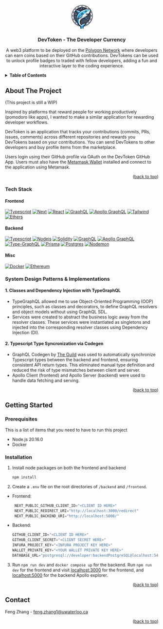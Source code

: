<a id="readme-top"></a>


<!-- PROJECT LOGO -->
<br />
<div align="center">
  <a href="https://github.com/othneildrew/Best-README-Template">
    <img src="frontend/app/icon.png" alt="Logo" width="80" height="80">
  </a>

  <h3 align="center"><strong>DevToken - The Developer Currency</strong></h3>

  <p align="center">
    A web3 platform to be deployed on the <a href="https://polygon.technology/">Polygon Network</a> where developers can earn coins based on their GitHub contributions. DevTokens can be used to unlock profile badges to traded with fellow developers, adding a fun and interactive layer to the coding experience. 
    <!-- <br />
    <a href="https://github.com/othneildrew/Best-README-Template"><strong>Explore the docs »</strong></a>
    <br />
    <br />
    <a href="https://github.com/othneildrew/Best-README-Template">View Demo</a>
    ·
    <a href="https://github.com/othneildrew/Best-README-Template/issues/new?labels=bug&template=bug-report---.md">Report Bug</a>
    ·
    <a href="https://github.com/othneildrew/Best-README-Template/issues/new?labels=enhancement&template=feature-request---.md">Request Feature</a> -->
  </p>
</div>



<!-- TABLE OF CONTENTS -->
<details>
  <summary><strong>Table of Contents</strong></summary>
  <ol>
    <li>
      <a href="#about-the-project">About The Project</a>
      <ul>
        <li><a href="#tech-stack">Tech Stack</a></li>
        <li><a href="#tech-stack">System Design Patterns and Implementations</a></li>
      </ul>
    </li>
    <li>
      <a href="#getting-started">Getting Started</a>
      <ul>
        <li><a href="#prerequisites">Prerequisites</a></li>
        <li><a href="#installation">Installation</a></li>
      </ul>
    </li>
    <li><a href="#contact">Contact</a></li>
    <li><a href="#acknowledgments">Acknowledgments</a></li>
  </ol>
</details>



<!-- ABOUT THE PROJECT -->
## About The Project

(This project is still a WIP)
<!-- [![Product Name Screen Shot][product-screenshot]](https://example.com) -->

Inspired by platforms that reward people for working productively (pomodoro like apps), I wanted to make a similar application for rewarding developer workflows. 

DevToken is an application that tracks your contributions (commits, PRs, issues, comments) across different repositories and rewards you DevTokens based on your contributions. You can send DevTokens to other developers and buy profile items from the marketplace. 

Users login using their GitHub profile via OAuth on the DevToken GitHub App. Users must also have the [Metamask Wallet](https://metamask.io/) installed and connect to the application using Metamask. 

<p align="right">(<a href="#readme-top">back to top</a>)</p>



### Tech Stack

#### Frontend
 [![Typescript][Typescript-shield]][Typescript-url]
 [![Next][Next.js]][Next-url]
 [![React][React.js]][React-url]
 [![GraphQL][GraphQL-shield]][GraphQL-url]
 [![Apollo GraphQL][Apollo-GraphQL-shield]][Apollo-GraphQL-url]
 [![Tailwind][Tailwind-shield]][Tailwind-url]
 [![Ethers][Ethers-shield]][Ethers-url]

#### Backend
 [![Typescript][Typescript-shield]][Typescript-url]
 [![Nodejs][Node-shield]][Node-url]
 [![Solidity][Solidity-shield]][Solidity-url]
 [![GraphQL][GraphQL-shield]][GraphQL-url]
 [![Apollo GraphQL][Apollo-GraphQL-shield]][Apollo-GraphQL-url]
 [![Type-GraphQL][Type-GraphQL-shield]][Type-GraphQL-url]
 [![Prisma][Prisma-shield]][Prisma-url]
 [![Postgres][Postgres-shield]][Postgres-url]
 [![Nodemon][Nodemon-shield]][Nodemon-url]
 
#### Misc
 [![Docker][Docker-shield]][Docker-url]
 [![Ethereum][Ethereum-shield]][Ethereum-url]

### System Design Patterns & Implementations

#### 1. Classes and Dependency Injection with TypeGraphQL
- TypeGraphQL allowed me to use Object-Oriented Programming (OOP) principles, such as classes and decorators, to define GraphQL resolvers and object models without using GraphQL SDL.
- Services were created to abstract the business logic away from the resolver classes. These services were instantiated as singletons and injected into the corresponding resolver classes using Dependency Injection (DI).

#### 2. Typescript Type Syncronization via Codegen
- GraphQL Codegen by [The Guild](https://the-guild.dev/graphql/codegen) was used to automatically synchronize Typescript types between the backend and frontend, ensuring consistent API return types. This eliminated manual type definition and reduced the risk of type mismatches between client and server.
- Apollo Client (frontend) and Apollo Server (backend) were used to handle data fetching and serving. 

<p align="right">(<a href="#readme-top">back to top</a>)</p>



<!-- GETTING STARTED -->
## Getting Started


### Prerequisites

This is a list of items that you need to have to run this project
* Node.js 20.16.0
* Docker

### Installation

1. Install node packages on both the frontend and backend
    ```sh
    npm install
    ```

2. Create a `.env` file on the root directories of `/backend` and `/frontend`. 
- Frontend:
   ```js
    NEXT_PUBLIC_GITHUB_CLIENT_ID="<CLIENT ID HERE>"
    NEXT_PUBLIC_REDIRECT_URI="http://localhost:3000/redirect"
    NEXT_PUBLIC_BACKEND_URI="http://localhost:5000/"
   ```
   
- Backend:
  ```js
  GITHUB_CLIENT_ID="<CLIENT ID HERE>"
  GITHUB_CLIENT_SECRET="<CLIENT SECRET HERE>"
  INFURA_PROJECT_KEY="<INFURA PROJECT KEY HERE>"
  WALLET_PRIVATE_KEY="<YOUR WALLET PRIVATE KEY HERE>"
  DATABASE_URL="postgresql://developer:backendPostgreSQL@localhost:5432/devtoken"
  ```

3. Run `npm run dev` and `docker compose up` for the backend. Run `npm run dev` for the frontend and visit [localhost:3000](http://localhost:3000/) for the frontend, and [localhost:5000](http://localhost:5000/) for the backend Apollo explorer.

<p align="right">(<a href="#readme-top">back to top</a>)</p>


<!-- CONTACT -->
## Contact

Feng Zhang - [feng.zhang1@uwaterloo.ca](mailto:feng.zhang1@uwaterloo.ca)

<p align="right">(<a href="#readme-top">back to top</a>)</p>

<!-- 
<!-- ACKNOWLEDGMENTS -->
<!-- ## Acknowledgments

Use this space to list resources you find helpful and would like to give credit to. I've included a few of my favorites to kick things off!

* [Choose an Open Source License](https://choosealicense.com)
* [GitHub Emoji Cheat Sheet](https://www.webpagefx.com/tools/emoji-cheat-sheet)
* [Malven's Flexbox Cheatsheet](https://flexbox.malven.co/)
* [Malven's Grid Cheatsheet](https://grid.malven.co/)
* [Img Shields](https://shields.io)
* [GitHub Pages](https://pages.github.com)
* [Font Awesome](https://fontawesome.com)
* [React Icons](https://react-icons.github.io/react-icons/search)

<p align="right">(<a href="#readme-top">back to top</a>)</p> --> 



<!-- MARKDOWN LINKS & IMAGES -->
<!-- https://www.markdownguide.org/basic-syntax/#reference-style-links -->
[contributors-shield]: https://img.shields.io/github/contributors/othneildrew/Best-README-Template.svg?style=for-the-badge
[contributors-url]: https://github.com/othneildrew/Best-README-Template/graphs/contributors
[forks-shield]: https://img.shields.io/github/forks/othneildrew/Best-README-Template.svg?style=for-the-badge
[forks-url]: https://github.com/othneildrew/Best-README-Template/network/members
[stars-shield]: https://img.shields.io/github/stars/othneildrew/Best-README-Template.svg?style=for-the-badge
[stars-url]: https://github.com/othneildrew/Best-README-Template/stargazers
[issues-shield]: https://img.shields.io/github/issues/othneildrew/Best-README-Template.svg?style=for-the-badge
[issues-url]: https://github.com/othneildrew/Best-README-Template/issues
[license-shield]: https://img.shields.io/github/license/othneildrew/Best-README-Template.svg?style=for-the-badge
[license-url]: https://github.com/othneildrew/Best-README-Template/blob/master/LICENSE.txt
[linkedin-shield]: https://img.shields.io/badge/-LinkedIn-black.svg?style=for-the-badge&logo=linkedin&colorB=555
[linkedin-url]: https://linkedin.com/in/othneildrew
[product-screenshot]: images/screenshot.png
[Next.js]: https://img.shields.io/badge/next.js-000000?style=for-the-badge&logo=nextdotjs&logoColor=white
[Next-url]: https://nextjs.org/
[React.js]: https://img.shields.io/badge/React-20232A?style=for-the-badge&logo=react&logoColor=61DAFB
[React-url]: https://reactjs.org/

[GraphQL-shield]: https://img.shields.io/badge/GraphQl-E10098?style=for-the-badge&logo=graphql&logoColor=white
[GraphQL-url]: https://graphql.org/

[Apollo-GraphQL-shield]: https://img.shields.io/badge/-ApolloGraphQL-311C87?style=for-the-badge&logo=apollo-graphql
[Apollo-GraphQL-url]: https://www.apollographql.com/

[Typescript-shield]: https://img.shields.io/badge/typescript-%23007ACC.svg?style=for-the-badge&logo=typescript&logoColor=white
[Typescript-url]: https://www.typescriptlang.org/

[Tailwind-shield]: https://img.shields.io/badge/tailwindcss-%2338B2AC.svg?style=for-the-badge&logo=tailwind-css&logoColor=white
[Tailwind-url]: https://tailwindcss.com/

[Type-GraphQL-shield]: https://img.shields.io/badge/-TypeGraphQL-%23C04392?style=for-the-badge
[Type-GraphQL-url]: https://typegraphql.com/

[Docker-shield]: https://img.shields.io/badge/docker-%230db7ed.svg?style=for-the-badge&logo=docker&logoColor=white
[Docker-url]: https://www.docker.com/

[Prisma-shield]: https://img.shields.io/badge/Prisma-3982CE?style=for-the-badge&logo=Prisma&logoColor=white
[Prisma-url]: https://www.prisma.io/

[Postgres-shield]: https://img.shields.io/badge/postgres-%23316192.svg?style=for-the-badge&logo=postgresql&logoColor=white
[Postgres-url]: https://www.postgresql.org/

[Node-shield]: https://img.shields.io/badge/node.js-6DA55F?style=for-the-badge&logo=node.js&logoColor=white
[Node-url]: https://nodejs.org/en

[Nodemon-shield]: https://img.shields.io/badge/NODEMON-%23323330.svg?style=for-the-badge&logo=nodemon&logoColor=%BBDEAD
[Nodemon-url]: https://www.npmjs.com/package/nodemon

[Ethereum-shield]: https://img.shields.io/badge/Ethereum-3C3C3D?style=for-the-badge&logo=Ethereum&logoColor=white
[Ethereum-url]: https://ethereum.org/en/

[Ethers-shield]: https://img.shields.io/badge/ETHERS.JS-red?style=for-the-badge&logo=ethers&logoColor=%23FFFFFF&logoSize=auto&color=%2324359f
[Ethers-url]: https://docs.ethers.org/v5/

[Solidity-shield]: https://img.shields.io/badge/Solidity-%23363636.svg?style=for-the-badge&logo=solidity&logoColor=white
[Solidity-url]: https://soliditylang.org/

